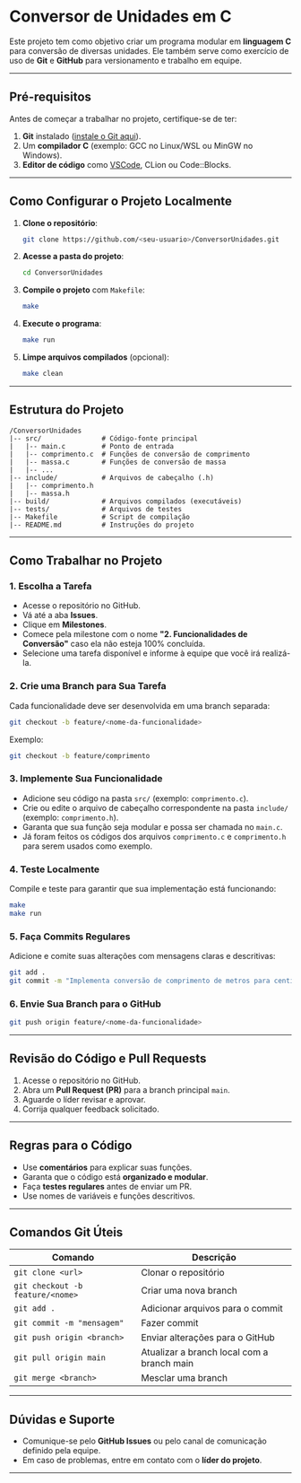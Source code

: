 # Conversor de Unidades em C

Este projeto tem como objetivo criar um programa modular em **linguagem C** para conversão de diversas unidades. Ele também serve como exercício de uso de **Git** e **GitHub** para versionamento e trabalho em equipe.

---

## **Pré-requisitos**
Antes de começar a trabalhar no projeto, certifique-se de ter:
1. **Git** instalado ([instale o Git aqui](https://git-scm.com/)).
2. Um **compilador C** (exemplo: GCC no Linux/WSL ou MinGW no Windows).
3. **Editor de código** como [VSCode](https://code.visualstudio.com/), CLion ou Code::Blocks.

---

## **Como Configurar o Projeto Localmente**

1. **Clone o repositório**:
   ```bash
   git clone https://github.com/<seu-usuario>/ConversorUnidades.git
   ```

2. **Acesse a pasta do projeto**:
   ```bash
   cd ConversorUnidades
   ```

3. **Compile o projeto** com `Makefile`:
   ```bash
   make
   ```

4. **Execute o programa**:
   ```bash
   make run
   ```

5. **Limpe arquivos compilados** (opcional):
   ```bash
   make clean
   ```

---

## **Estrutura do Projeto**
```plaintext
/ConversorUnidades
|-- src/               # Código-fonte principal
|   |-- main.c         # Ponto de entrada
|   |-- comprimento.c  # Funções de conversão de comprimento
|   |-- massa.c        # Funções de conversão de massa
|   |-- ...
|-- include/           # Arquivos de cabeçalho (.h)
|   |-- comprimento.h
|   |-- massa.h
|-- build/             # Arquivos compilados (executáveis)
|-- tests/             # Arquivos de testes
|-- Makefile           # Script de compilação
|-- README.md          # Instruções do projeto
```

---

## **Como Trabalhar no Projeto**

### 1. **Escolha a Tarefa**
- Acesse o repositório no GitHub.
- Vá até a aba **Issues**.
- Clique em  **Milestones**.
- Comece pela milestone com o nome **"2. Funcionalidades de Conversão"** caso ela não esteja 100% concluída.
- Selecione uma tarefa disponível e informe à equipe que você irá realizá-la.

### 2. **Crie uma Branch para Sua Tarefa**
Cada funcionalidade deve ser desenvolvida em uma branch separada:
```bash
git checkout -b feature/<nome-da-funcionalidade>
```
Exemplo:
```bash
git checkout -b feature/comprimento
```

### 3. **Implemente Sua Funcionalidade**
- Adicione seu código na pasta `src/` (exemplo: `comprimento.c`).
- Crie ou edite o arquivo de cabeçalho correspondente na pasta `include/` (exemplo: `comprimento.h`).
- Garanta que sua função seja modular e possa ser chamada no `main.c`.
- Já foram feitos os códigos dos arquivos `comprimento.c` e `comprimento.h` para serem usados como exemplo.

### 4. **Teste Localmente**
Compile e teste para garantir que sua implementação está funcionando:
```bash
make
make run
```

### 5. **Faça Commits Regulares**
Adicione e comite suas alterações com mensagens claras e descritivas:
```bash
git add .
git commit -m "Implementa conversão de comprimento de metros para centímetros"
```

### 6. **Envie Sua Branch para o GitHub**
```bash
git push origin feature/<nome-da-funcionalidade>
```

---

## **Revisão do Código e Pull Requests**
1. Acesse o repositório no GitHub.
2. Abra um **Pull Request (PR)** para a branch principal `main`.
3. Aguarde o líder revisar e aprovar.
4. Corrija qualquer feedback solicitado.

---

## **Regras para o Código**
- Use **comentários** para explicar suas funções.
- Garanta que o código está **organizado e modular**.
- Faça **testes regulares** antes de enviar um PR.
- Use nomes de variáveis e funções descritivos.

---

## **Comandos Git Úteis**

| Comando                        | Descrição                                   |
|--------------------------------|--------------------------------------------|
| `git clone <url>`              | Clonar o repositório                       |
| `git checkout -b feature/<nome>`| Criar uma nova branch                     |
| `git add .`                    | Adicionar arquivos para o commit           |
| `git commit -m "mensagem"`     | Fazer commit                               |
| `git push origin <branch>`     | Enviar alterações para o GitHub            |
| `git pull origin main`         | Atualizar a branch local com a branch main |
| `git merge <branch>`           | Mesclar uma branch                         |

---

## **Dúvidas e Suporte**
- Comunique-se pelo **GitHub Issues** ou pelo canal de comunicação definido pela equipe.
- Em caso de problemas, entre em contato com o **líder do projeto**.

---
